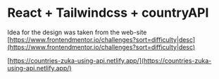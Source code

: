 # React + Tailwindcss + countryAPI

Idea for the design was taken from the web-site [https://www.frontendmentor.io/challenges?sort=difficulty|desc](https://www.frontendmentor.io/challenges?sort=difficulty|desc)

[https://countries-zuka-using-api.netlify.app/](https://countries-zuka-using-api.netlify.app/)
